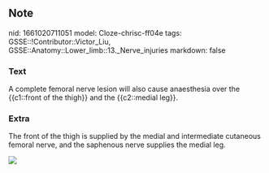 ## Note
nid: 1661020711051
model: Cloze-chrisc-ff04e
tags: GSSE::!Contributor::Victor_Liu, GSSE::Anatomy::Lower_limb::13._Nerve_injuries
markdown: false

### Text
<div>
  A complete femoral nerve lesion will also cause anaesthesia over
  the {{c1::front of the thigh}} and the {{c2::medial leg}}.
</div>

### Extra
The front of the thigh is supplied by the medial and intermediate
cutaneous femoral nerve, and the saphenous nerve supplies the
medial leg.
<div><img src=
"paste-8832a5bb8f696c9b5f6d6499e5479e0bca43e282.jpg"></div>
